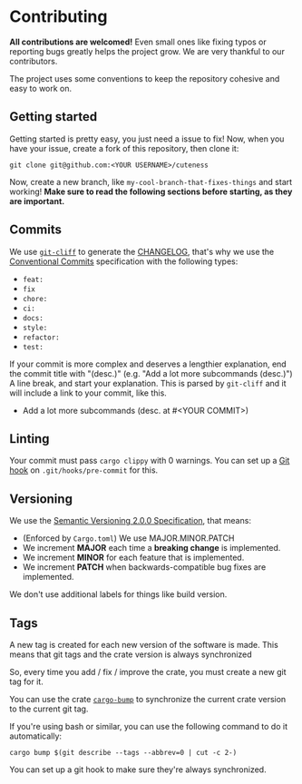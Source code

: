 # Contributing

**All contributions are welcomed!** Even small ones like fixing typos or reporting bugs greatly helps the project grow. We are very thankful to our contributors.

The project uses some conventions to keep the repository cohesive and easy to work on.

## Getting started

Getting started is pretty easy, you just need a issue to fix! Now, when you have your issue, create a fork of this repository, then clone it:

```
git clone git@github.com:<YOUR USERNAME>/cuteness
```

Now, create a new branch, like `my-cool-branch-that-fixes-things` and start working! **Make sure to read the following sections before starting, as they are important.**

## Commits

We use [`git-cliff`](https://github.com/orhun/git-cliff) to generate the [CHANGELOG](https://github.com/blyxyas/cuteness/CHANGELOG/blob/main/CHANGELOG.md), that's why we use the [Conventional Commits](https://www.conventionalcommits.org/en/v1.0.0/) specification with the following types:

* `feat:`
* `fix`
* `chore:`
* `ci:`
* `docs:`
* `style:`
* `refactor:`
* `test:`

If your commit is more complex and deserves a lengthier explanation, end the commit title with "(desc.)" (e.g. "Add a lot more subcommands (desc.)") A line break, and start your explanation. This is parsed by `git-cliff` and it will include a link to your commit, like this.

- Add a lot more subcommands (desc. at #\<YOUR COMMIT\>)

## Linting

Your commit must pass `cargo clippy` with 0 warnings. You can set up a [Git hook](https://git-scm.com/book/en/v2/Customizing-Git-Git-Hooks) on `.git/hooks/pre-commit` for this.

## Versioning

We use the [Semantic Versioning 2.0.0 Specification](https://semver.org/), that means:

* (Enforced by `Cargo.toml`) We use MAJOR.MINOR.PATCH
* We increment **MAJOR** each time a **breaking change** is implemented.
* We increment **MINOR** for each feature that is implemented.
* We increment **PATCH** when backwards-compatible bug fixes are implemented.

We don't use additional labels for things like build version.

## Tags

A new tag is created for each new version of the software is made. This means that git tags and the crate version is always synchronized

So, every time you add / fix / improve the crate, you must create a new git tag for it.

You can use the crate [`cargo-bump`](https://crates.io/crates/cargo-bump) to synchronize the current crate version to the current git tag.

If you're using bash or similar, you can use the following command to do it automatically:

```
cargo bump $(git describe --tags --abbrev=0 | cut -c 2-) 
```

You can set up a git hook to make sure they're always synchronized.